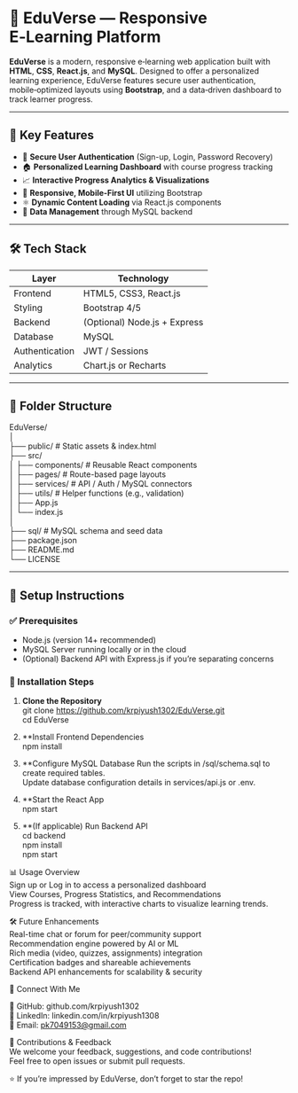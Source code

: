 # 📘 EduVerse — Responsive E‑Learning Platform

**EduVerse** is a modern, responsive e‑learning web application built with **HTML**, **CSS**, **React.js**, and **MySQL**. Designed to offer a personalized learning experience, EduVerse features secure user authentication, mobile‑optimized layouts using **Bootstrap**, and a data‑driven dashboard to track learner progress.


---

## 🌟 Key Features

- 🔐 **Secure User Authentication** (Sign-up, Login, Password Recovery)  
- 🏠 **Personalized Learning Dashboard** with course progress tracking  
- 📈 **Interactive Progress Analytics & Visualizations**  
- 📱 **Responsive, Mobile-First UI** utilizing Bootstrap  
- ⚛️ **Dynamic Content Loading** via React.js components  
- 🔄 **Data Management** through MySQL backend

---

## 🛠️ Tech Stack

| Layer         | Technology                  |
|---------------|-----------------------------|
| Frontend      | HTML5, CSS3, React.js       |
| Styling       | Bootstrap 4/5               |
| Backend       | (Optional) Node.js + Express|
| Database      | MySQL                      |
| Authentication| JWT / Sessions              |
| Analytics     | Chart.js or Recharts        |

---

## 📂 Folder Structure

EduVerse/<br>
│<br>
├── public/ # Static assets & index.html<br>
├── src/<br>
│ ├── components/ # Reusable React components<br>
│ ├── pages/ # Route-based page layouts<br>
│ ├── services/ # API / Auth / MySQL connectors<br>
│ ├── utils/ # Helper functions (e.g., validation)<br>
│ ├── App.js<br>
│ └── index.js<br>
│<br>
├── sql/ # MySQL schema and seed data<br>
├── package.json<br>
├── README.md<br>
└── LICENSE<br>


---

## 🚀 Setup Instructions

### ✅ Prerequisites

- Node.js (version 14+ recommended)  
- MySQL Server running locally or in the cloud  
- (Optional) Backend API with Express.js if you’re separating concerns

### 🔧 Installation Steps

1. **Clone the Repository**<br>
git clone https://github.com/krpiyush1302/EduVerse.git<br>
cd EduVerse<br>

2. **Install Frontend Dependencies<br>
npm install<br>

3. **Configure MySQL Database
Run the scripts in /sql/schema.sql to create required tables.<br>
Update database configuration details in services/api.js or .env.<br>

4. **Start the React App<br>
npm start<br>

5. **(If applicable) Run Backend API<br>
cd backend<br>
npm install<br>
npm start<br>

📊 Usage Overview<br>
Sign up or Log in to access a personalized dashboard<br>
View Courses, Progress Statistics, and Recommendations<br>
Progress is tracked, with interactive charts to visualize learning trends.<br>


🛠 Future Enhancements<br>
Real-time chat or forum for peer/community support<br>
Recommendation engine powered by AI or ML<br>
Rich media (video, quizzes, assignments) integration<br>
Certification badges and shareable achievements<br>
Backend API enhancements for scalability & security<br>


🔗 Connect With Me<br>

💼 GitHub: github.com/krpiyush1302<br>
🔗 LinkedIn: linkedin.com/in/krpiyush1308<br>
📧 Email: pk7049153@gmail.com<br>



🤝 Contributions & Feedback<br>
We welcome your feedback, suggestions, and code contributions!<br>
Feel free to open issues or submit pull requests.<br>

⭐ If you’re impressed by EduVerse, don’t forget to star the repo!<br>
